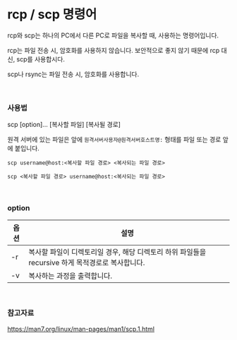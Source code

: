 # rcp / scp 명령어

rcp와 scp는 하나의 PC에서 다른 PC로 파일을 복사할 때, 사용하는 명령어입니다.

rcp는 파일 전송 시, 암호화를 사용하지 않습니다. 보안적으로 좋지 않기 때문에 rcp 대신, scp를 사용합시다.

scp나 rsync는 파일 전송 시, 암호화를 사용합니다.

<br>

### 사용법

scp [option]... [복사할 파일] [복사될 경로]

원격 서버에 있는 파일은 앞에 `원격서버사용자@원격서버호스트명:` 형태를 파일 또는 경로 앞에 붙입니다.

`scp username@host:<복사할 파일 경로> <복사되는 파일 경로>`

`scp <복사할 파일 경로> username@host:<복사되는 파일 경로>`

<br>

### option

| 옵션 | 설명                                                         |
| ---- | ------------------------------------------------------------ |
| -r   | 복사할 파일이 디렉토리일 경우, 해당 디렉토리 하위 파일들을 recursive 하게 목적경로로 복사합니다. |
| -v   | 복사하는 과정을 출력합니다.                                  |

<br>

### 참고자료

https://man7.org/linux/man-pages/man1/scp.1.html
